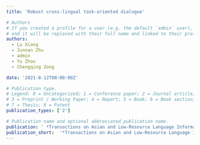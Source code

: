 ```yaml
---
title: 'Robust cross-lingual task-oriented dialogue'

# Authors
# If you created a profile for a user (e.g. the default `admin` user), write the username (folder name) here
# and it will be replaced with their full name and linked to their profile.
authors:
  - Lu Xiang
  - Junnan Zhu
  - admin
  - Yu Zhou
  - Chengqing Zong

date: '2021-8-12T00:00:00Z'

# Publication type.
# Legend: 0 = Uncategorized; 1 = Conference paper; 2 = Journal article;
# 3 = Preprint / Working Paper; 4 = Report; 5 = Book; 6 = Book section;
# 7 = Thesis; 8 = Patent
publication_types: ['2']

# Publication name and optional abbreviated publication name.
publication: ' *Transactions on Asian and Low-Resource Language Information Processing*'
publication_short:  '*Transactions on Asian and Low-Resource Language Information Processing*'
---
```



